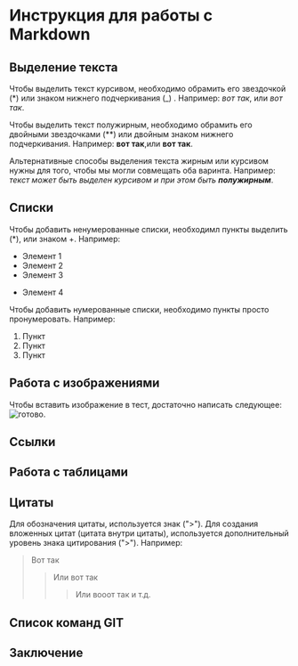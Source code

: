 # Инструкция для работы с Markdown

## Выделение текста

Чтобы выделить текст курсивом, необходимо обрамить его звездочкой (*) или знаком нижнего подчеркивания (_) . Например: *вот так*, или _вот так_.

Чтобы выделить текст полужирным, необходимо обрамить его двойными звездочками (**) или двойным знаком нижнего подчеркивания. Например: **вот так**,или __вот так__.

Альтернативные способы выделения текста жирным или курсивом нужны для того, чтобы мы могли совмещать оба варинта. Например: _текст может быть выделен курсивом и при этом быть **полужирным**_.


## Списки


Чтобы добавить ненумерованные списки, необходимл пункты выделить (*), или знаком +. Например:
* Элемент 1
* Элемент 2
* Элемент 3
+ Элемент 4

Чтобы добавить нумерованные списки, необходимо пункты просто пронумеровать. Например:
1. Пункт
2. Пункт
3. Пункт

## Работа с изображениями

Чтобы вставить изображение в тест, достаточно написать следующее: ![готово](2705.png).

## Ссылки 

## Работа с таблицами

## Цитаты 

Для обозначения цитаты, используется знак (">"). Для создания вложенных цитат (цитата внутри цитаты), используется дополнительный уровень знака цитирования (">"). Например:

>Вот так 
>> Или вот так
>>> Или вооот так и т.д.

## Список команд GIT

## Заключение 

